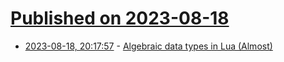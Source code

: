 # [Published on 2023-08-18](index.md)

* [2023-08-18, 20:17:57](https://lobste.rs/s/js91bq/algebraic_data_types_lua_almost) - [Algebraic data types in Lua (Almost)](https://mrcjkb.dev/posts/2023-08-17-lua-adts.html)
